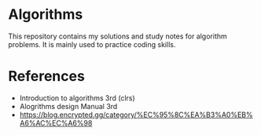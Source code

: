 # Algorithms

This repository contains my solutions and study notes for algorithm problems. It is mainly used to practice coding skills.

# References

- Introduction to algorithms 3rd (clrs) 
- Alogrithms design Manual 3rd 
- https://blog.encrypted.gg/category/%EC%95%8C%EA%B3%A0%EB%A6%AC%EC%A6%98
